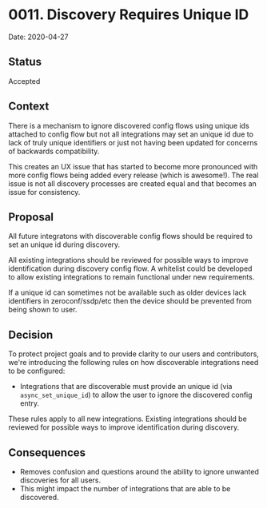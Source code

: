 # 0011. Discovery Requires Unique ID

Date: 2020-04-27

## Status

Accepted

## Context

There is a mechanism to ignore discovered config flows using unique ids attached to config flow
but not all integrations may set an unique id due to lack of truly unique identifiers
or just not having been updated for concerns of backwards compatibility.

This creates an UX issue that has started to become more pronounced with more config flows
being added every release (which is awesome!). The real issue is not all discovery processes 
are created equal and that becomes an issue for consistency.

## Proposal

All future integratons with discoverable config flows should be required to set an
unique id during discovery.

All existing integrations should be reviewed for possible ways to improve identification
during discovery config flow. A whitelist could be developed to allow existing integrations
to remain functional under new requirements.

If a unique id can sometimes not be available such as older devices lack identifiers in 
zeroconf/ssdp/etc then the device should be prevented from being shown to user.

## Decision

To protect project goals and to provide clarity to our users and contributors,
we're introducing the following rules on how discoverable integrations need to be configured:

- Integrations that are discoverable must provide an unique id (via `async_set_unique_id`) 
to allow the user to ignore the discovered config entry.

These rules apply to all new integrations. Existing integrations should be reviewed 
for possible ways to improve identification during discovery.

## Consequences

- Removes confusion and questions around the ability to ignore unwanted discoveries
  for all users.
- This might impact the number of integrations that are able to be discovered.
